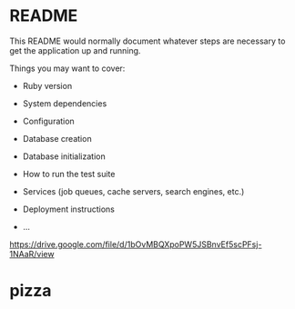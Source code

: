 # README

This README would normally document whatever steps are necessary to get the
application up and running.

Things you may want to cover:

- Ruby version

- System dependencies

- Configuration

- Database creation

- Database initialization

- How to run the test suite

- Services (job queues, cache servers, search engines, etc.)

- Deployment instructions

- ...

https://drive.google.com/file/d/1bOvMBQXpoPW5JSBnvEf5scPFsj-1NAaR/view

# pizza
